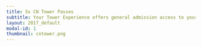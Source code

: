 ```yaml
---
title: 5x CN Tower Passes
subtitle: Your Tower Experience offers general admission access to your choice of thrills. Discover spectacular views, from the LookOut Level at 346 m (1,136 ft.), including EdgeWalk viewing at EdgeWalk LIVE!, dare to walk on air on the world famous Glass Floor at 342m (1,122 ft.) with outdoor SkyTerrace, informational displays and more.
layout: 2017_default
modal-id: 1
thumbnail: cntower.png
---
```


